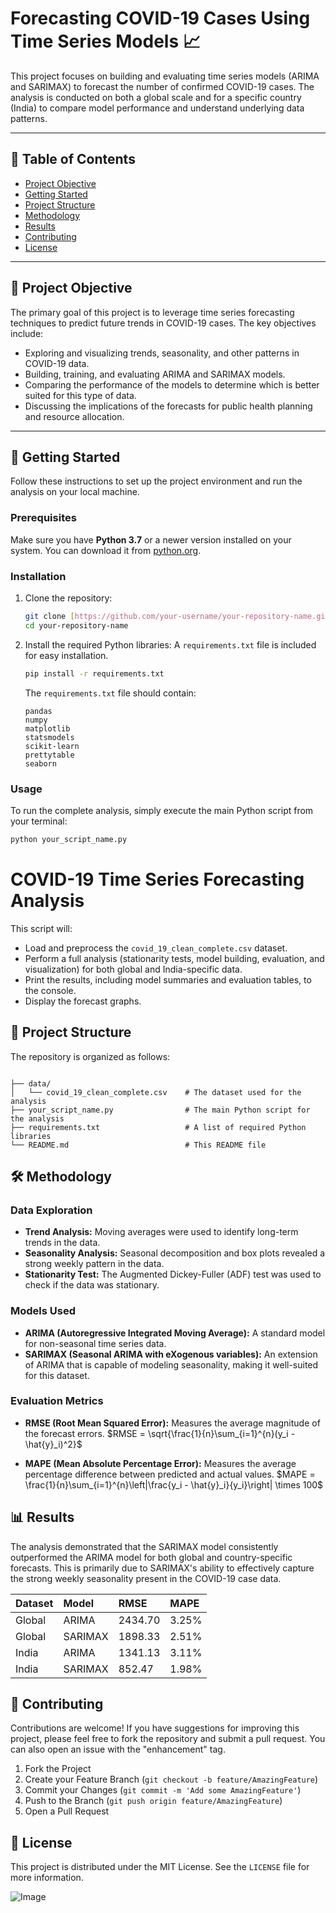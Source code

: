 # Forecasting COVID-19 Cases Using Time Series Models 📈

This project focuses on building and evaluating time series models (ARIMA and SARIMAX) to forecast the number of confirmed COVID-19 cases. The analysis is conducted on both a global scale and for a specific country (India) to compare model performance and understand underlying data patterns.

***

## 📜 Table of Contents
* [Project Objective](#project-objective)
* [Getting Started](#getting-started)
* [Project Structure](#project-structure)
* [Methodology](#methodology)
* [Results](#results)
* [Contributing](#contributing)
* [License](#license)

***

## 🎯 Project Objective
The primary goal of this project is to leverage time series forecasting techniques to predict future trends in COVID-19 cases. The key objectives include:
* Exploring and visualizing trends, seasonality, and other patterns in COVID-19 data.
* Building, training, and evaluating ARIMA and SARIMAX models.
* Comparing the performance of the models to determine which is better suited for this type of data.
* Discussing the implications of the forecasts for public health planning and resource allocation.

***

## 🚀 Getting Started
Follow these instructions to set up the project environment and run the analysis on your local machine.

### Prerequisites
Make sure you have **Python 3.7** or a newer version installed on your system. You can download it from [python.org](https://www.python.org/downloads/).

### Installation
1.  Clone the repository:
    ```bash
    git clone [https://github.com/your-username/your-repository-name.git](https://github.com/your-username/your-repository-name.git)
    cd your-repository-name
    ```
2.  Install the required Python libraries:
    A `requirements.txt` file is included for easy installation.
    ```bash
    pip install -r requirements.txt
    ```
    The `requirements.txt` file should contain:
    ```
    pandas
    numpy
    matplotlib
    statsmodels
    scikit-learn
    prettytable
    seaborn
    ```

### Usage
To run the complete analysis, simply execute the main Python script from your terminal:
```bash
python your_script_name.py
```
# COVID-19 Time Series Forecasting Analysis

This script will:

* Load and preprocess the `covid_19_clean_complete.csv` dataset.
* Perform a full analysis (stationarity tests, model building, evaluation, and visualization) for both global and India-specific data.
* Print the results, including model summaries and evaluation tables, to the console.
* Display the forecast graphs.

## 📁 Project Structure

The repository is organized as follows:
```

├── data/
│   └── covid_19_clean_complete.csv    # The dataset used for the analysis
├── your_script_name.py                # The main Python script for the analysis
├── requirements.txt                   # A list of required Python libraries
└── README.md                          # This README file
```
## 🛠️ Methodology

### Data Exploration

* **Trend Analysis:** Moving averages were used to identify long-term trends in the data.
* **Seasonality Analysis:** Seasonal decomposition and box plots revealed a strong weekly pattern in the data.
* **Stationarity Test:** The Augmented Dickey-Fuller (ADF) test was used to check if the data was stationary.

### Models Used

* **ARIMA (Autoregressive Integrated Moving Average):** A standard model for non-seasonal time series data.
* **SARIMAX (Seasonal ARIMA with eXogenous variables):** An extension of ARIMA that is capable of modeling seasonality, making it well-suited for this dataset.

### Evaluation Metrics

* **RMSE (Root Mean Squared Error):** Measures the average magnitude of the forecast errors.
    $RMSE = \sqrt{\frac{1}{n}\sum_{i=1}^{n}(y_i - \hat{y}_i)^2}$

* **MAPE (Mean Absolute Percentage Error):** Measures the average percentage difference between predicted and actual values.
    $MAPE = \frac{1}{n}\sum_{i=1}^{n}\left|\frac{y_i - \hat{y}_i}{y_i}\right| \times 100$

## 📊 Results

The analysis demonstrated that the SARIMAX model consistently outperformed the ARIMA model for both global and country-specific forecasts. This is primarily due to SARIMAX's ability to effectively capture the strong weekly seasonality present in the COVID-19 case data.

| Dataset | Model   | RMSE     | MAPE    |
| :------ | :------ | :------- | :------ |
| Global  | ARIMA   | 2434.70  | 3.25%   |
| Global  | SARIMAX | 1898.33  | 2.51%   |
| India   | ARIMA   | 1341.13  | 3.11%   |
| India   | SARIMAX | 852.47   | 1.98%   |

## 🤝 Contributing

Contributions are welcome! If you have suggestions for improving this project, please feel free to fork the repository and submit a pull request. You can also open an issue with the "enhancement" tag.

1.  Fork the Project
2.  Create your Feature Branch (`git checkout -b feature/AmazingFeature`)
3.  Commit your Changes (`git commit -m 'Add some AmazingFeature'`)
4.  Push to the Branch (`git push origin feature/AmazingFeature`)
5.  Open a Pull Request

## 📝 License

This project is distributed under the MIT License. See the `LICENSE` file for more information.



![Image](https://github.com/user-attachments/assets/451391ee-1971-43e8-ac0a-2daefa7b843f)
